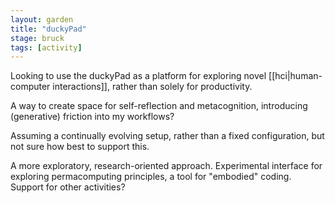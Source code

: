 ```yaml
---  
layout: garden
title: "duckyPad"
stage: bruck
tags: [activity]
---
```


Looking to use the duckyPad as a platform for exploring novel [[hci|human-computer interactions]], rather than solely for productivity.

A way to create space for self-reflection and metacognition, introducing (generative) friction into my workflows?

Assuming a continually evolving setup, rather than a fixed configuration, but not sure how best to support this.

A more exploratory, research-oriented approach. Experimental interface for exploring permacomputing principles, a tool for "embodied" coding. Support for other activities?